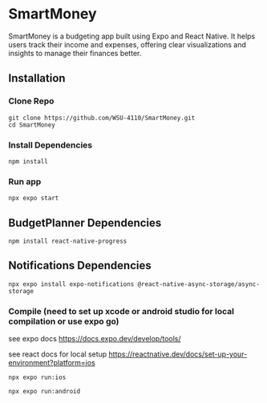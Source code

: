 # SmartMoney

SmartMoney is a budgeting app built using Expo and React Native. It helps users track their income and expenses, offering clear visualizations and insights to manage their finances better.

## Installation
### Clone Repo
```
git clone https://github.com/WSU-4110/SmartMoney.git
cd SmartMoney
```

### Install Dependencies
```
npm install
```

### Run app
```
npx expo start
```

## BudgetPlanner Dependencies
```
npm install react-native-progress
```

## Notifications Dependencies
```
npx expo install expo-notifications @react-native-async-storage/async-storage
```



### Compile (need to set up xcode or android studio for local compilation or use expo go)

see expo docs 
    https://docs.expo.dev/develop/tools/

see react docs for local setup  https://reactnative.dev/docs/set-up-your-environment?platform=ios

```
npx expo run:ios
```

```
npx expo run:android
```
